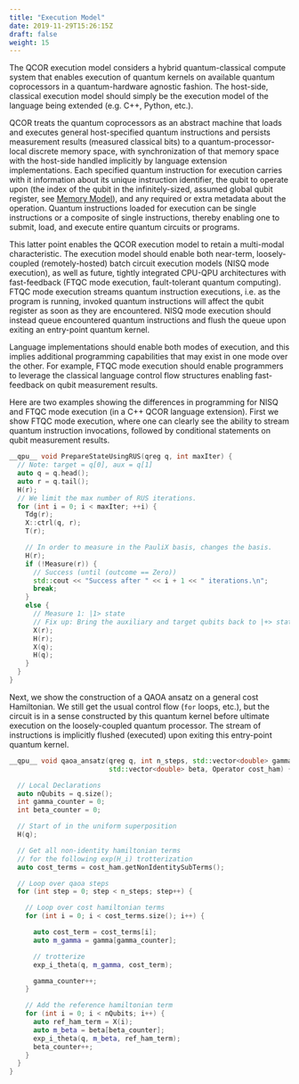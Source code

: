 ```yaml
---
title: "Execution Model"
date: 2019-11-29T15:26:15Z
draft: false
weight: 15
---
```


The QCOR execution model considers a hybrid quantum-classical compute system that enables execution of quantum kernels on available quantum coprocessors in a quantum-hardware agnostic fashion. The host-side, classical execution model should simply be the execution model of the language being extended (e.g. C++, Python, etc.). 

QCOR treats the quantum coprocessors as an abstract machine that loads and executes general host-specified quantum instructions and persists measurement results (measured classical bits) to a quantum-processor-local discrete memory space, with synchronization of that memory space with the host-side handled implicitly by language extension implementations. Each specified quantum instruction for execution carries with it information about its unique instruction identifier, the qubit to operate upon (the index of the qubit in the infinitely-sized, assumed global qubit register, see [Memory Model](memory.md)), and any required or extra metadata about the operation. Quantum instructions loaded for execution can be single instructions or a composite of single instructions, thereby enabling one to submit, load, and execute entire quantum circuits or programs. 

This latter point enables the QCOR execution model to retain a multi-modal characteristic. The execution model should enable both near-term, loosely-coupled (remotely-hosted) batch circuit execution models (NISQ mode execution), as well as future, tightly integrated CPU-QPU architectures with fast-feedback (FTQC mode execution, fault-tolerant quantum computing). FTQC mode execution streams quantum instruction executions, i.e. as the program is running, invoked quantum instructions will affect the qubit register as soon as they are encountered. NISQ mode execution should instead queue encountered quantum instructions and flush the queue upon exiting an entry-point quantum kernel. 

Language implementations should enable both modes of execution, and this implies additional programming capabilities that may exist in one mode over the other. For example, FTQC mode execution should enable programmers to leverage the classical language control flow structures enabling fast-feedback on qubit measurement results. 

Here are two examples showing the differences in programming for NISQ and FTQC mode execution (in a C++ QCOR language extension). First we show FTQC mode execution, where one can clearly see the ability to stream quantum instruction invocations, followed by conditional statements on qubit measurement results. 
```cpp
__qpu__ void PrepareStateUsingRUS(qreg q, int maxIter) {
  // Note: target = q[0], aux = q[1]
  auto q = q.head();
  auto r = q.tail();
  H(r);
  // We limit the max number of RUS iterations.
  for (int i = 0; i < maxIter; ++i) {
    Tdg(r);
    X::ctrl(q, r);
    T(r);

    // In order to measure in the PauliX basis, changes the basis.
    H(r);
    if (!Measure(r)) {
      // Success (until (outcome == Zero))
      std::cout << "Success after " << i + 1 << " iterations.\n";
      break;
    } 
    else {
      // Measure 1: |1> state
      // Fix up: Bring the auxiliary and target qubits back to |+> state.
      X(r);
      H(r);
      X(q);
      H(q);
    }
  }
}
```

Next, we show the construction of a QAOA ansatz on a general cost Hamiltonian. We still get the usual control flow (`for` loops, etc.), but the circuit is in a sense constructed by this quantum kernel before ultimate execution on the loosely-coupled quantum processor. The stream of instructions is implicitly flushed (executed) upon exiting this entry-point quantum kernel. 
```cpp
__qpu__ void qaoa_ansatz(qreg q, int n_steps, std::vector<double> gamma,
                         std::vector<double> beta, Operator cost_ham) {

  // Local Declarations
  auto nQubits = q.size();
  int gamma_counter = 0;
  int beta_counter = 0;

  // Start of in the uniform superposition
  H(q);

  // Get all non-identity hamiltonian terms
  // for the following exp(H_i) trotterization
  auto cost_terms = cost_ham.getNonIdentitySubTerms();

  // Loop over qaoa steps
  for (int step = 0; step < n_steps; step++) {

    // Loop over cost hamiltonian terms
    for (int i = 0; i < cost_terms.size(); i++) {

      auto cost_term = cost_terms[i];
      auto m_gamma = gamma[gamma_counter];

      // trotterize
      exp_i_theta(q, m_gamma, cost_term);

      gamma_counter++;
    }

    // Add the reference hamiltonian term
    for (int i = 0; i < nQubits; i++) {
      auto ref_ham_term = X(i);
      auto m_beta = beta[beta_counter];
      exp_i_theta(q, m_beta, ref_ham_term);
      beta_counter++;
    }
  }
}
```
